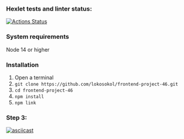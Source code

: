 ### Hexlet tests and linter status:

[![Actions Status](https://github.com/lokosokol/frontend-project-46/workflows/hexlet-check/badge.svg)](https://github.com/lokosokol/frontend-project-46/actions)

### System requirements

Node 14 or higher<br />

### Installation

1. Open a terminal
2. `git clone https://github.com/lokosokol/frontend-project-46.git`
3. `cd frontend-project-46`
4. `npm install`
5. `npm link`

### Step 3:<br />

[![asciicast](https://asciinema.org/a/MvsaoEI3MIr8E6exkKu1rXVhp.svg)](https://asciinema.org/a/MvsaoEI3MIr8E6exkKu1rXVhp)
